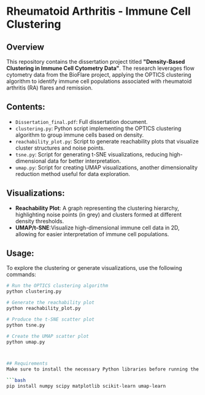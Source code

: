 # Rheumatoid Arthritis - Immune Cell Clustering

## Overview
This repository contains the dissertation project titled **"Density-Based Clustering in Immune Cell Cytometry Data"**. The research leverages flow cytometry data from the BioFlare project, applying the OPTICS clustering algorithm to identify immune cell populations associated with rheumatoid arthritis (RA) flares and remission.

## Contents:
- `Dissertation_final.pdf`: Full dissertation document.
- `clustering.py`: Python script implementing the OPTICS clustering algorithm to group immune cells based on density.
- `reachability_plot.py`: Script to generate reachability plots that visualize cluster structures and noise points.
- `tsne.py`: Script for generating t-SNE visualizations, reducing high-dimensional data for better interpretation.
- `umap.py`: Script for creating UMAP visualizations, another dimensionality reduction method useful for data exploration.

## Visualizations:
- **Reachability Plot**:  A graph representing the clustering hierarchy, highlighting noise points (in grey) and clusters formed at different density thresholds.
- **UMAP/t-SNE**:Visualize high-dimensional immune cell data in 2D, allowing for easier interpretation of immune cell populations.
## Usage:
To explore the clustering or generate visualizations, use the following commands:

```bash
# Run the OPTICS clustering algorithm
python clustering.py   

# Generate the reachability plot
python reachability_plot.py   

# Produce the t-SNE scatter plot
python tsne.py   

# Create the UMAP scatter plot
python umap.py



## Requirements
Make sure to install the necessary Python libraries before running the scripts. You can use the following command to install the required packages:

```bash
pip install numpy scipy matplotlib scikit-learn umap-learn




